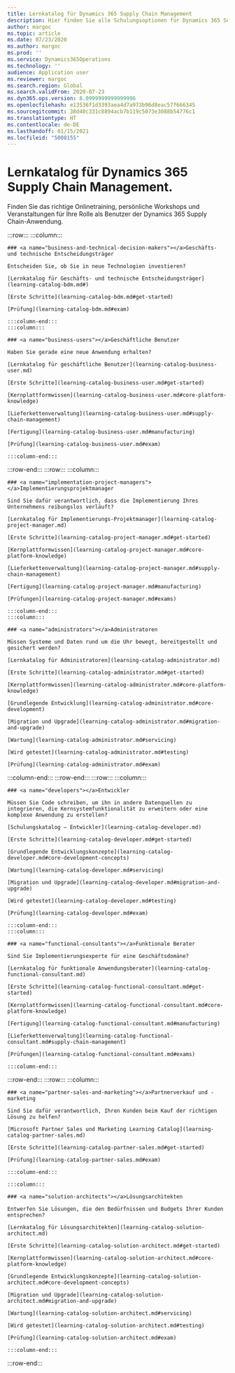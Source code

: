 ```yaml
---
title: Lernkatalog für Dynamics 365 Supply Chain Management
description: Hier finden Sie alle Schulungsoptionen für Dynamics 365 Supply Chain Management.
author: margoc
ms.topic: article
ms.date: 07/23/2020
ms.author: margoc
ms.prod: ''
ms.service: Dynamics365Operations
ms.technology: ''
audience: Application user
ms.reviewer: margoc
ms.search.region: Global
ms.search.validFrom: 2020-07-23
ms.dyn365.ops.version: 8.0999999999999996
ms.openlocfilehash: e13536f1d3393aea4d7a973b96d8eac57f666345
ms.sourcegitcommit: 38d40c331c8894acb7b119c5073e3088b54776c1
ms.translationtype: HT
ms.contentlocale: de-DE
ms.lasthandoff: 01/15/2021
ms.locfileid: "5008155"
---
```

# <a name="learning-catalog-for-dynamics-365-supply-chain-management"></a>Lernkatalog für Dynamics 365 Supply Chain Management.

Finden Sie das richtige Onlinetraining, persönliche Workshops und Veranstaltungen für Ihre Rolle als Benutzer der Dynamics 365 Supply Chain-Anwendung.

<!-- ![Universal Windows Platform (UWP)](images/platform-uwp.png)  -->  

:::row:::
    :::column:::
<!-- ![Universal Windows Platform (UWP)](images/platform-uwp.png)  -->  

    ### <a name="business-and-technical-decision-makers"></a>Geschäfts- und technische Entscheidungsträger

    Entscheiden Sie, ob Sie in neue Technologien investieren? 

    [Lernkatalog für Geschäfts- und technische Entscheidungsträger](learning-catalog-bdm.md#)

    [Erste Schritte](learning-catalog-bdm.md#get-started)

    [Prüfung](learning-catalog-bdm.md#exam)

    :::column-end:::
    :::column:::

    ### <a name="business-users"></a>Geschäftliche Benutzer

    Haben Sie gerade eine neue Anwendung erhalten? 

    [Lernkatalog für geschäftliche Benutzer](learning-catalog-business-user.md)

    [Erste Schritte](learning-catalog-business-user.md#get-started)

    [Kernplattformwissen](learning-catalog-business-user.md#core-platform-knowledge)

    [Lieferkettenverwaltung](learning-catalog-business-user.md#supply-chain-management)

    [Fertigung](learning-catalog-business-user.md#manufacturing)

    [Prüfung](learning-catalog-business-user.md#exam)

    :::column-end:::
:::row-end:::
:::row:::
    :::column:::

    ### <a name="implementation-project-managers"></a>Implementierungsprojektmanager

    Sind Sie dafür verantwortlich, dass die Implementierung Ihres Unternehmens reibungslos verläuft?

    [Lernkatalog für Implementierungs-Projektmanager](learning-catalog-project-manager.md)

    [Erste Schritte](learning-catalog-project-manager.md#get-started)

    [Kernplattformwissen](learning-catalog-project-manager.md#core-platform-knowledge)

    [Lieferkettenverwaltung](learning-catalog-project-manager.md#supply-chain-management)

    [Fertigung](learning-catalog-project-manager.md#manufacturing)

    [Prüfungen](learning-catalog-project-manager.md#exams)

    :::column-end:::
    :::column:::

    ### <a name="administrators"></a>Administratoren

    Müssen Systeme und Daten rund um die Uhr bewegt, bereitgestellt und gesichert werden?

    [Lernkatalog für Administratoren](learning-catalog-administrator.md)

    [Erste Schritte](learning-catalog-administrator.md#get-started)

    [Kernplattformwissen](learning-catalog-administrator.md#core-platform-knowledge)

    [Grundlegende Entwicklung](learning-catalog-administrator.md#core-development)

    [Migration und Upgrade](learning-catalog-administrator.md#migration-and-upgrade)

    [Wartung](learning-catalog-administrator.md#servicing)

    [Wird getestet](learning-catalog-administrator.md#testing)

    [Prüfung](learning-catalog-administrator.md#exam)

  :::column-end:::
:::row-end:::
:::row:::
    :::column:::

    ### <a name="developers"></a>Entwickler

    Müssen Sie Code schreiben, um ihn in andere Datenquellen zu integrieren, die Kernsystemfunktionalität zu erweitern oder eine komplexe Anwendung zu erstellen?

    [Schulungskatalog – Entwickler](learning-catalog-developer.md)

    [Erste Schritte](learning-catalog-developer.md#get-started)

    [Grundlegende Entwicklungskonzepte](learning-catalog-developer.md#core-development-concepts)

    [Wartung](learning-catalog-developer.md#servicing)

    [Migration und Upgrade](learning-catalog-developer.md#migration-and-upgrade)

    [Wird getestet](learning-catalog-developer.md#testing)

    [Prüfung](learning-catalog-developer.md#exam)

    :::column-end:::
    :::column:::

    ### <a name="functional-consultants"></a>Funktionale Berater

    Sind Sie Implementierungsexperte für eine Geschäftsdomäne? 

    [Lernkatalog für funktionale Anwendungsberater](learning-catalog-functional-consultant.md)

    [Erste Schritte](learning-catalog-functional-consultant.md#get-started)

    [Kernplattformwissen](learning-catalog-functional-consultant.md#core-platform-knowledge)

    [Fertigung](learning-catalog-functional-consultant.md#manufacturing)

    [Lieferkettenverwaltung](learning-catalog-functional-consultant.md#supply-chain-management)

    [Prüfungen](learning-catalog-functional-consultant.md#exams)

    :::column-end:::
:::row-end:::
:::row:::
    :::column:::

    ### <a name="partner-sales-and-marketing"></a>Partnerverkauf und -marketing

    Sind Sie dafür verantwortlich, Ihren Kunden beim Kauf der richtigen Lösung zu helfen? 

    [Microsoft Partner Sales und Marketing Learning Catalog](learning-catalog-partner-sales.md)

    [Erste Schritte](learning-catalog-partner-sales.md#get-started)

    [Prüfung](learning-catalog-partner-sales.md#exam)

    :::column-end:::

    :::column:::

    ### <a name="solution-architects"></a>Lösungsarchitekten

    Entwerfen Sie Lösungen, die den Bedürfnissen und Budgets Ihrer Kunden entsprechen?

    [Lernkatalog für Lösungsarchitekten](learning-catalog-solution-architect.md)

    [Erste Schritte](learning-catalog-solution-architect.md#get-started)

    [Kernplattformwissen](learning-catalog-solution-architect.md#core-platform-knowledge)

    [Grundlegende Entwicklungskonzepte](learning-catalog-solution-architect.md#core-development-concepts)

    [Migration und Upgrade](learning-catalog-solution-architect.md#migration-and-upgrade)

    [Wartung](learning-catalog-solution-architect.md#servicing)

    [Wird getestet](learning-catalog-solution-architect.md#testing)

    [Prüfung](learning-catalog-solution-architect.md#exam)

    :::column-end:::
:::row-end:::
